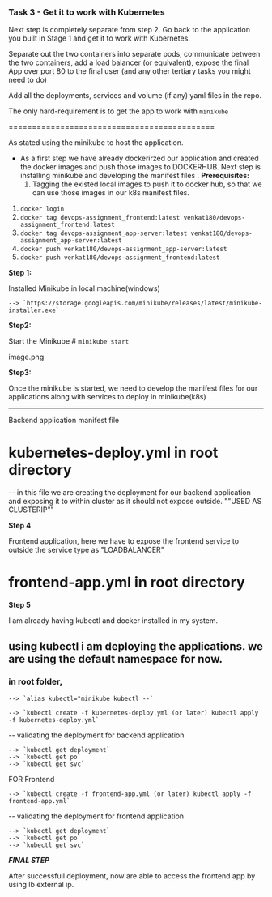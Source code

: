### Task 3 - Get it to work with Kubernetes

Next step is completely separate from step 2. Go back to the application you built in Stage 1 and get it to work with Kubernetes.

Separate out the two containers into separate pods, communicate between the two containers, add a load balancer (or equivalent), expose the final App over port 80 to the final user (and any other tertiary tasks you might need to do)

Add all the deployments, services and volume (if any) yaml files in the repo.

The only hard-requirement is to get the app to work with `minikube`


============================================

As stated using the minikube to host the application. 
- As a first step we have already dockerirzed our application and created the docker images and push those images to DOCKERHUB. Next step is installing minikube and developing the manifest files .
**Prerequisites:**
    1. Tagging the existed local images to push it to docker hub, so that we can use those images in our k8s manifest files.
 1.  `docker login`
 2. `docker tag devops-assignment_frontend:latest venkat180/devops-assignment_frontend:latest`
 3. `docker tag devops-assignment_app-server:latest venkat180/devops-assignment_app-server:latest`
 4. `docker push venkat180/devops-assignment_app-server:latest`
 5. `docker push venkat180/devops-assignment_frontend:latest`


**Step 1:**

Installed Minikube in local machine(windows)

    --> `https://storage.googleapis.com/minikube/releases/latest/minikube-installer.exe` 

**Step2:** 

Start the Minikube   # `minikube start`

image.png

**Step3:** 

Once the minikube is started, we need to develop the manifest files for our applications along with services to deploy in minikube(k8s)

-----
Backend application manifest file

# kubernetes-deploy.yml  in root directory

   --  in this file we are creating the deployment for our backend application and exposing it to within cluster as it should not expose outside. ""USED AS CLUSTERIP""


**Step 4**

Frontend application, here we have to expose the frontend service to outside the  service type as "LOADBALANCER"

# frontend-app.yml in root directory

**Step 5**

I am already having kubectl and docker installed in my system.

using kubectl i am deploying the applications. we are using the default namespace for now.
-----------
### in root folder, 

    --> `alias kubectl="minikube kubectl --`

    --> `kubectl create -f kubernetes-deploy.yml (or later) kubectl apply -f kubernetes-deploy.yml`

-- validating the deployment for backend application

    --> `kubectl get deployment`
    --> `kubectl get po`
    --> `kubectl get svc`

FOR Frontend

    --> `kubectl create -f frontend-app.yml (or later) kubectl apply -f frontend-app.yml`

-- validating the deployment for frontend application

    --> `kubectl get deployment`
    --> `kubectl get po`
    --> `kubectl get svc`

***FINAL STEP***

After successfull deployment, now are able to access the frontend app by using lb external ip.
